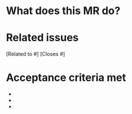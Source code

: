 # What does this MR do?

<describe what the merge request does>

# Related issues

[Related to #<issue number>]
[Closes #<issue number>]

# Acceptance criteria met

- <acceptance criteria>
- <acceptance criteria>
- <acceptance criteria>
